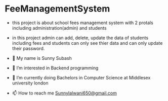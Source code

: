 # FeeManagementSystem
- this project is about school fees management system with 2 protals including administration(admin) and students
- in this project admin can add, delete, update the data of students including fees and students can only see thier data and can only update their password.

- 👋 My name is Sunny Subash
- 👀 I’m interested in Backend programming
- 🌱 I’m currently doing Bachelors in Computer Science at Middlesex university london
- 📫 How to reach me Sunnylalwani650@gmail.com
